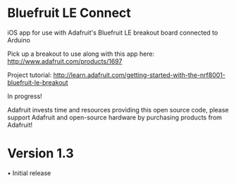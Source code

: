 Bluefruit LE Connect
=================

iOS app for use with Adafruit's Bluefruit LE breakout board connected to Arduino

Pick up a breakout to use along with this app here: http://www.adafruit.com/products/1697

Project tutorial: http://learn.adafruit.com/getting-started-with-the-nrf8001-bluefruit-le-breakout

In progress!

Adafruit invests time and resources providing this open source code, please support Adafruit and open-source hardware by purchasing products from Adafruit!


Version 1.3
=================

• Initial release
